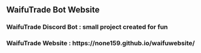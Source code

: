 <h2>WaifuTrade Bot Website</h2>
<h3>WaifuTrade Discord Bot : small project created for fun</h3>
<h3>WaifuTrade Website : https://none159.github.io/waifuwebsite/</h3>
